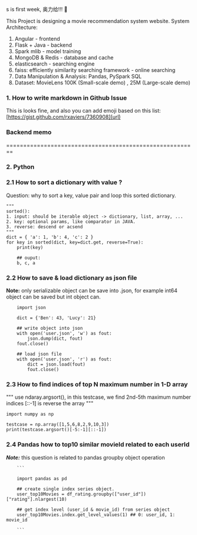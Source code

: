 s is first week, 奥力给!!! :facepunch:

This Project is designing a movie recommendation system website.
System Architecture:
1. Angular - frontend
2. Flask + Java - backend
3. Spark mlib - model training
4. MongoDB & Redis - database and cache
5. elasticsearch - searching engine
6. faiss: efficiently similarity searching framework - online searching
7. Data Manipulation & Analysis: Pandas, PySpark SQL
8. Dataset: MovieLens 100K (Small-scale demo) , 25M (Large-scale demo)

### 1. **How to write markdown in Github Issue** 
This is looks fine, and also you can add emoji based on this list: [https://gist.github.com/rxaviers/7360908](url)

### Backend memo
========================================================
### 2. **Python**
### 2.1 How to sort a dictionary with value ?
Question: why to sort a key, value pair and loop this sorted dictionary.

```
"""
sorted():
1. input: should be iterable object -> dictionary, list, array, ...
2. key: optional params, like comparator in JAVA.
3. reverse: descend or acsend
"""
dict = { 'a': 1, 'b': 4, 'c': 2 }
for key in sorted(dict, key=dict.get, reverse=True):
    print(key)

    ## ouput:
    b, c, a

```

### 2.2 How to save & load dictionary as json file

**Note:** only serializable object can be save into .json, for example int64 object can be saved but int object can.

```
    import json

    dict = {'Ben': 43, 'Lucy': 21}

    ## write object into json
    with open('user.json', 'w') as fout:
        json.dump(dict, fout)
	fout.close()

	## load json file
	with open('user.json', 'r') as fout:
	    dict = json.load(fout)
	    fout.close()
```

### 2.3 How to find indices of top N maximum number in 1-D array

"""
use ndaray.argsort(), in this testcase, we find 2nd-5th maximum number indices
[::-1] is reverse the array
"""

```
import numpy as np

testcase = np.array([1,5,6,8,2,9,10,3])
print(testcase.argsort()[-5:-1][::-1])
```

### 2.4 Pandas how to top10 similar movieId related to each userId
***Note:*** this question is related to pandas groupby object operation


	    ```

	    import pandas as pd

	    ## create single index series object.
	    user_top10Movies = df_rating.groupby(["user_id"])["rating"].nlargest(10) 

	    ## get index level (user_id & movie_id) from series object
	    user_top10Movies.index.get_level_values(1) ## 0: user_id, 1: movie_id

	    ```

